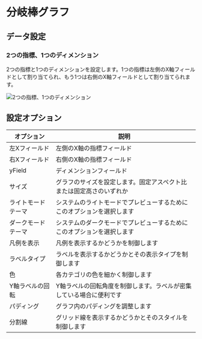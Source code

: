 # 分岐棒グラフ

## データ設定

### 2つの指標、1つのディメンション

2つの指標と1つのディメンションを設定します。1つの指標は左側のX軸フィールドとして割り当てられ、もう1つは右側のX軸フィールドとして割り当てられます。

![2つの指標、1つのディメンション](https://static-docs.nocobase.com/202410091121686.png)

## 設定オプション

| オプション            | 説明                                                                 |
| --------------------- | -------------------------------------------------------------------- |
| 左Xフィールド          | 左側のX軸の指標フィールド                                             |
| 右Xフィールド          | 右側のX軸の指標フィールド                                             |
| yField                | ディメンションフィールド                                              |
| サイズ                | グラフのサイズを設定します。固定アスペクト比または固定高さのいずれか   |
| ライトモードテーマ     | システムのライトモードでプレビューするためにこのオプションを選択します |
| ダークモードテーマ     | システムのダークモードでプレビューするためにこのオプションを選択します |
| 凡例を表示            | 凡例を表示するかどうかを制御します                                     |
| ラベルタイプ           | ラベルを表示するかどうかとその表示タイプを制御します                   |
| 色                    | 各カテゴリの色を細かく制御します                                       |
| Y軸ラベルの回転        | Y軸ラベルの回転角度を制御します。ラベルが密集している場合に便利です     |
| パディング             | グラフ内のパディングを調整します                                       |
| 分割線                | グリッド線を表示するかどうかとそのスタイルを制御します                 |
